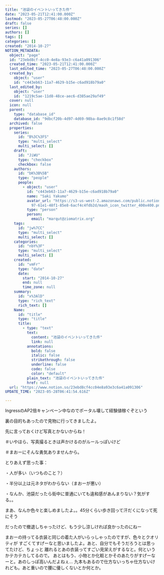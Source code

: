 ```yaml
---
title: "池袋のイベントいってきた件"
date: "2023-05-21T12:41:00.000Z"
lastmod: "2023-05-27T06:48:00.000Z"
draft: false
series: []
authors: []
tags: []
categories: []
created: "2014-10-27"
NOTION_METADATA:
  object: "page"
  id: "23ebd8cf-4cc0-4e8a-93e3-c6a41a091306"
  created_time: "2023-05-21T12:41:00.000Z"
  last_edited_time: "2023-05-27T06:48:00.000Z"
  created_by:
    object: "user"
    id: "c443eb63-11a7-4629-b15e-c6ad918b79a0"
  last_edited_by:
    object: "user"
    id: "1219c5ae-11d8-48ce-aec6-d385ae29af49"
  cover: null
  icon: null
  parent:
    type: "database_id"
    database_id: "9dbcf20b-4d97-4d69-98ba-8ae9c8c1f58d"
  archived: false
  properties:
    series:
      id: "B%3C%3FS"
      type: "multi_select"
      multi_select: []
    draft:
      id: "JiWU"
      type: "checkbox"
      checkbox: false
    authors:
      id: "bK%3B%5B"
      type: "people"
      people:
        - object: "user"
          id: "c443eb63-11a7-4629-b15e-c6ad918b79a0"
          name: "Saki Yakumo"
          avatar_url: "https://s3-us-west-2.amazonaws.com/public.notion-static.com/3ad1c4\
            97-61e1-48f1-85e8-6acf4c4fdb2d/maoh_icon_twitter_400x400.png"
          type: "person"
          person:
            email: "marqut@ziomatrix.org"
    tags:
      id: "jw%7CC"
      type: "multi_select"
      multi_select: []
    categories:
      id: "nbY%3F"
      type: "multi_select"
      multi_select: []
    created:
      id: "vmFr"
      type: "date"
      date:
        start: "2014-10-27"
        end: null
        time_zone: null
    summary:
      id: "x%3AlD"
      type: "rich_text"
      rich_text: []
    Name:
      id: "title"
      type: "title"
      title:
        - type: "text"
          text:
            content: "池袋のイベントいってきた件"
            link: null
          annotations:
            bold: false
            italic: false
            strikethrough: false
            underline: false
            code: false
            color: "default"
          plain_text: "池袋のイベントいってきた件"
          href: null
  url: "https://www.notion.so/23ebd8cf4cc04e8a93e3c6a41a091306"
UPDATE_TIME: "2023-05-28T06:41:54.616Z"

---
```

<link rel="stylesheet" href="https://cdn.jsdelivr.net/npm/katex@0.16.2/dist/katex.min.css" integrity="sha384-bYdxxUwYipFNohQlHt0bjN/LCpueqWz13HufFEV1SUatKs1cm4L6fFgCi1jT643X" crossorigin="anonymous">


IngressのAP2倍キャンペーン中なのでポータル壊して経験値稼ぐぞという


裏の目的もあったので見物に行ってきましたよ。


先に言っておくけど写真とかないからね！


＃いやほら、写真撮るときは声かけるのがルールっぽいけど


＃まおーにそんな勇気ありませんから。


とりあえず思った事：


・人が多い（いつものこと？）


・半分以上は元ネタがわからない（まおーが悪い）


・なんか、池袋だったら街中に普通にいても違和感があんまりない？気がする。。


まあ、なんか色々と楽しめましたよ。。45分くらい歩き回って汗だくになって死にそう


だったので撤退しちゃったけど、もう少し涼しければ良かったのにねー


まおーの持ってる衣装と同じの着た人がいらっしゃったのですが、色々とクオリティが すごくてすげーなと思いましたよ。あと、自分でもそうだろうとは思ってたけど、ちょっと 離れるとあの衣装ってすごい見栄えがするなと。何というかテカテカしてるので。 あとはもう、小物とか化粧とかそのあたりがすげーなーと。あのしっぽ高いんだよねぇ… 九本もあるので仕方ないっちゃ仕方ないけれども。あと重いので腰に優しくないとか何とか。

